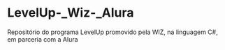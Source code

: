 # LevelUp-_Wiz-_Alura
Repositório do programa LevelUp promovido pela WIZ, na linguagem C#, em parceria com a Alura
